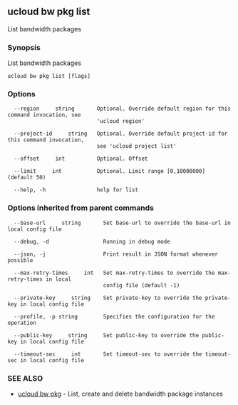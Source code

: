 

## ucloud bw pkg list

List bandwidth packages

### Synopsis

List bandwidth packages

```
ucloud bw pkg list [flags]
```

### Options

```
  --region     string       Optional. Override default region for this command invocation, see
                            'ucloud region' 

  --project-id     string   Optional. Override default project-id for this command invocation,
                            see 'ucloud project list' 

  --offset     int          Optional. Offset 

  --limit     int           Optional. Limit range [0,10000000] (default 50) 

  --help, -h                help for list 

```

### Options inherited from parent commands

```
  --base-url     string       Set base-url to override the base-url in local config file 

  --debug, -d                 Running in debug mode 

  --json, -j                  Print result in JSON format whenever possible 

  --max-retry-times     int   Set max-retry-times to override the max-retry-times in local
                              config file (default -1) 

  --private-key     string    Set private-key to override the private-key in local config file 

  --profile, -p string        Specifies the configuration for the operation 

  --public-key     string     Set public-key to override the public-key in local config file 

  --timeout-sec     int       Set timeout-sec to override the timeout-sec in local config file 

```

### SEE ALSO

* [ucloud bw pkg](developer/cli/cmd/ucloud/bw/pkg)	 - List, create and delete bandwidth package instances

